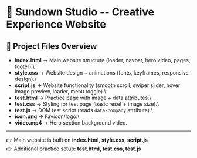 # 🌇 Sundown Studio -- Creative Experience Website

## 📂 Project Files Overview 

-   **index.html** → Main website structure (loader, navbar, hero video,
    pages, footer).\
-   **style.css** → Website design + animations (fonts, keyframes,
    responsive design).\
-   **script.js** → Website functionality (smooth scroll, swiper slider,
    hover image preview, loader, menu toggle).\
-   **test.html** → Practice page with image + data attributes.\
-   **test.css** → Styling for test page (basic reset + image size).\
-   **test.js** → DOM test script (reads `data-company` attribute).\
-   **icon.png** → Favicon/logo.\
-   **video.mp4** → Hero section background video.

------------------------------------------------------------------------

👉 Main website is built on **index.html, style.css, script.js**\
👉 Additional practice setup: **test.html, test.css, test.js**
